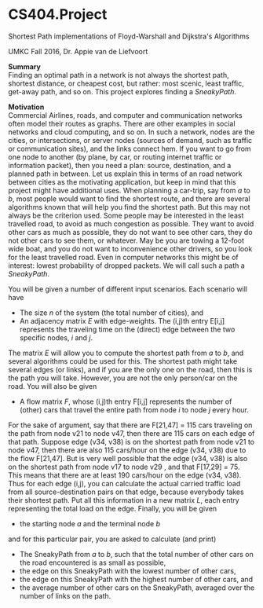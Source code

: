 # CS404.Project
Shortest Path implementations of Floyd-Warshall and Dijkstra's Algorithms

UMKC Fall 2016, Dr. Appie van de Liefvoort

**Summary**  
Finding an optimal path in a network is not always the shortest path, shortest distance, or cheapest cost, but rather: most
scenic, least traffic, get-away path, and so on. This project explores finding a *SneakyPath*.  

**Motivation**  
Commercial Airlines, roads, and computer and communication networks often model their routes as graphs. There are other
examples in social networks and cloud computing, and so on. In such a network, nodes are the cities, or intersections, or
server nodes (sources of demand, such as traffic or communication sites), and the links connect hem. If you want to go
from one node to another (by plane, by car, or routing internet traffic or information packet), then you need a plan: source,
destination, and a planned path in between. Let us explain this in terms of an road network between cities as the motivating
application, but keep in mind that this project might have additional uses. When planning a car-trip, say from *a* to *b*, most
people would want to find the shortest route, and there are several algorithms known that will help you find the shortest path.
But this may not always be the criterion used. Some people may be interested in the least travelled road, to avoid as much
congestion as possible. They want to avoid other cars as much as possible, they do not want to see other cars, they do not
other cars to see them, or whatever. May be you are towing a 12-foot wide boat, and you do not want to inconvenience other
drivers, so you look for the least travelled road. Even in computer networks this might be of interest: lowest probability of
dropped packets. We will call such a path a <i>SneakyPath</i>.</p>

You will be given a number of different input scenarios. Each scenario will have

* The size *n* of the system (the total number of cities), and  
* An adjacency matrix *E* with edge-weights. The (i,j)th entry E[i,j] represents the traveling time on the (direct) edge
between the two specific nodes, *i* and *j*.  

The matrix *E* will allow you to compute the shortest path from *a* to *b*, and several algorithms could be used for this. The
shortest path might take several edges (or links), and if you are the only one on the road, then this is the path you will take.
However, you are not the only person/car on the road. You will also be given

* A flow matrix *F*, whose (i,j)th entry F[i,j] represents the number of (other) cars that travel the entire path from node
*i* to node *j* every hour.</p>

For the sake of argument, say that there are F[21,47] = 115 cars traveling on the path from node v21 to node v47, then
there are 115 cars on each edge of that path. Suppose edge (v34, v38) is on the shortest path from node v21 to node v47,
then there are also 115 cars/hour on the edge (v34, v38) due to the flow F[21,47]. But is very well possible that the edge
(v34, v38) is also on the shortest path from node v17 to node v29 , and that F[17,29] = 75. This means that there are at least
190 cars/hour on the edge (v34, v38). Thus for each edge (i,j), you can calculate the actual carried traffic load from all
source-destination pairs on that edge, because everybody takes their shortest path. Put all this information in a new matrix
*L*, each entry representing the total load on the edge. Finally, you will be given

* the starting node *a* and the terminal node *b*  

and for this particular pair, you are asked to calculate (and print)

* The SneakyPath from *a* to *b*, such that the total number of other cars on the road encountered is as small as possible,  
* the edge on this SneakyPath with the lowest number of other cars,  
* the edge on this SneakyPath with the highest number of other cars, and  
* the average number of other cars on the SneakyPath, averaged over the number of links on the path.
